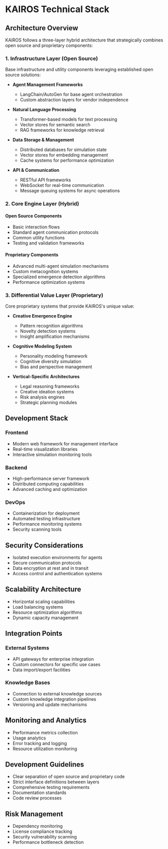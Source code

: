 # KAIROS Technical Stack

## Architecture Overview

KAIROS follows a three-layer hybrid architecture that strategically combines open source and proprietary components:

### 1. Infrastructure Layer (Open Source)
Base infrastructure and utility components leveraging established open source solutions:

- **Agent Management Frameworks**
  - LangChain/AutoGen for base agent orchestration
  - Custom abstraction layers for vendor independence

- **Natural Language Processing**
  - Transformer-based models for text processing
  - Vector stores for semantic search
  - RAG frameworks for knowledge retrieval

- **Data Storage & Management**
  - Distributed databases for simulation state
  - Vector stores for embedding management
  - Cache systems for performance optimization

- **API & Communication**
  - RESTful API frameworks
  - WebSocket for real-time communication
  - Message queuing systems for async operations

### 2. Core Engine Layer (Hybrid)

#### Open Source Components
- Basic interaction flows
- Standard agent communication protocols
- Common utility functions
- Testing and validation frameworks

#### Proprietary Components
- Advanced multi-agent simulation mechanisms
- Custom metacognition systems
- Specialized emergence detection algorithms
- Performance optimization systems

### 3. Differential Value Layer (Proprietary)

Core proprietary systems that provide KAIROS's unique value:

- **Creative Emergence Engine**
  - Pattern recognition algorithms
  - Novelty detection systems
  - Insight amplification mechanisms

- **Cognitive Modeling System**
  - Personality modeling framework
  - Cognitive diversity simulation
  - Bias and perspective management

- **Vertical-Specific Architectures**
  - Legal reasoning frameworks
  - Creative ideation systems
  - Risk analysis engines
  - Strategic planning modules

## Development Stack

### Frontend
- Modern web framework for management interface
- Real-time visualization libraries
- Interactive simulation monitoring tools

### Backend
- High-performance server framework
- Distributed computing capabilities
- Advanced caching and optimization

### DevOps
- Containerization for deployment
- Automated testing infrastructure
- Performance monitoring systems
- Security scanning tools

## Security Considerations

- Isolated execution environments for agents
- Secure communication protocols
- Data encryption at rest and in transit
- Access control and authentication systems

## Scalability Architecture

- Horizontal scaling capabilities
- Load balancing systems
- Resource optimization algorithms
- Dynamic capacity management

## Integration Points

### External Systems
- API gateways for enterprise integration
- Custom connectors for specific use cases
- Data import/export facilities

### Knowledge Bases
- Connection to external knowledge sources
- Custom knowledge integration pipelines
- Versioning and update mechanisms

## Monitoring and Analytics

- Performance metrics collection
- Usage analytics
- Error tracking and logging
- Resource utilization monitoring

## Development Guidelines

- Clear separation of open source and proprietary code
- Strict interface definitions between layers
- Comprehensive testing requirements
- Documentation standards
- Code review processes

## Risk Management

- Dependency monitoring
- License compliance tracking
- Security vulnerability scanning
- Performance bottleneck detection